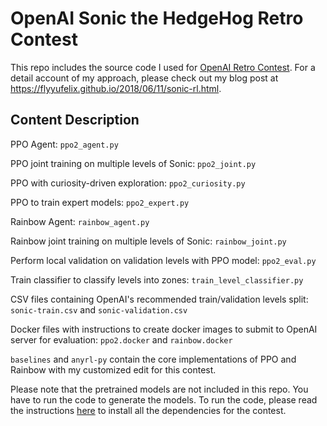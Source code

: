 # OpenAI Sonic the HedgeHog Retro Contest

This repo includes the source code I used for [OpenAI Retro Contest](https://contest.openai.com/). For a detail account of my approach, please check out my blog post at https://flyyufelix.github.io/2018/06/11/sonic-rl.html.

## Content Description

PPO Agent: `ppo2_agent.py`

PPO joint training on multiple levels of Sonic: `ppo2_joint.py`

PPO with curiosity-driven exploration: `ppo2_curiosity.py`

PPO to train expert models: `ppo2_expert.py`

Rainbow Agent: `rainbow_agent.py`

Rainbow joint training on multiple levels of Sonic: `rainbow_joint.py`

Perform local validation on validation levels with PPO model: `ppo2_eval.py`

Train classifier to classify levels into zones: `train_level_classifier.py`

CSV files containing OpenAI's recommended train/validation levels split: `sonic-train.csv` and `sonic-validation.csv`

Docker files with instructions to create docker images to submit to OpenAI server for evaluation: `ppo2.docker` and `rainbow.docker`

`baselines` and `anyrl-py` contain the core implementations of PPO and Rainbow with my customized edit for this contest.

Please note that the pretrained models are not included in this repo. You have to run the code to generate the models.
To run the code, please read the instructions [here](https://contest.openai.com/details) to install all the dependencies for the contest.
